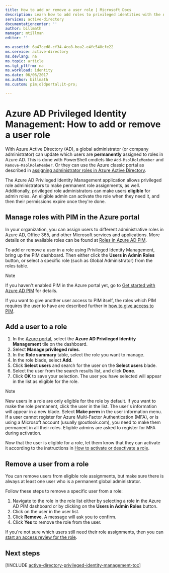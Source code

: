 ```yaml
---
title: How to add or remove a user role | Microsoft Docs
description: Learn how to add roles to privileged identities with the Azure Active Directory Privileged Identity Management application.
services: active-directory
documentationcenter: ''
author: billmath
manager: mtillman
editor: ''

ms.assetid: 6a47ced8-cf34-4ce8-bea2-e4fc548cfe22
ms.service: active-directory
ms.devlang: na
ms.topic: article
ms.tgt_pltfrm: na
ms.workload: identity
ms.date: 06/06/2017
ms.author: billmath
ms.custom: pim;oldportal;it-pro;

---
```

# Azure AD Privileged Identity Management: How to add or remove a user role
With Azure Active Directory (AD), a global administrator (or company administrator) can update which users are **permanently** assigned to roles in Azure AD. This is done with PowerShell cmdlets like `Add-MsolRoleMember` and `Remove-MsolRoleMember`. Or they can use the Azure classic portal as described in [assigning administrator roles in Azure Active Directory](active-directory-assign-admin-roles-azure-portal.md).

The Azure AD Privileged Identity Management application allows privileged role administrators to make permanent role assignments, as well. Additionally, privileged role administrators can make users **eligible** for admin roles. An eligible admin can activate the role when they need it, and then their permissions expire once they're done.

## Manage roles with PIM in the Azure portal
In your organization, you can assign users to different administrative roles in Azure AD, Office 365, and other Microsoft services and applications.  More details on the available roles can be found at [Roles in Azure AD PIM](active-directory-privileged-identity-management-roles.md).

To add or remove a user in a role using Privileged Identity Management, bring up the PIM dashboard. Then either click the **Users in Admin Roles** button, or select a specific role (such as Global Administrator) from the roles table.

> [!NOTE]
> If you haven't enabled PIM in the Azure portal yet, go to [Get started with Azure AD PIM](active-directory-privileged-identity-management-getting-started.md) for details.

If you want to give another user access to PIM itself, the roles which PIM requires the user to have are described further in [how to give access to PIM](active-directory-privileged-identity-management-how-to-give-access-to-pim.md).

## Add a user to a role
1. In the [Azure portal](https://portal.azure.com/), select the **Azure AD Privileged Identity Management** tile on the dashboard.
2. Select **Manage privileged roles**.
3. In the **Role summary** table, select the role you want to manage.
4. In the role blade, select **Add**.
5. Click **Select users** and search for the user on the **Select users** blade.  
6. Select the user from the search results list, and click **Done**.
7. Click **OK** to save your selection. The user you have selected will appear in the list as eligible for the role.

> [!NOTE]
> New users in a role are only eligible for the role by default. If you want to make the role permanent, click the user in the list. The user's information will appear in a new blade. Select **Make perm** in the user information menu.  
> If a user cannot register for Azure Multi-Factor Authentication (MFA), or is using a Microsoft account (usually @outlook.com), you need to make them permanent in all their roles. Eligible admins are asked to register for MFA during activation.

Now that the user is eligible for a role, let them know that they can activate it according to the instructions in [How to activate or deactivate a role](active-directory-privileged-identity-management-how-to-activate-role.md).

## Remove a user from a role
You can remove users from eligible role assignments, but make sure there is always at least one user who is a permanent global administrator.

Follow these steps to remove a specific user from a role:

1. Navigate to the role in the role list either by selecting a role in the Azure AD PIM dashboard or by clicking on the **Users in Admin Roles** button.
2. Click on the user in the user list.
3. Click **Remove**. A message will ask you to confirm.
4. Click **Yes** to remove the role from the user.

If you're not sure which users still need their role assignments, then you can [start an access review for the role](active-directory-privileged-identity-management-how-to-start-security-review.md).

## Next steps
[!INCLUDE [active-directory-privileged-identity-management-toc](../../includes/active-directory-privileged-identity-management-toc.md)]

